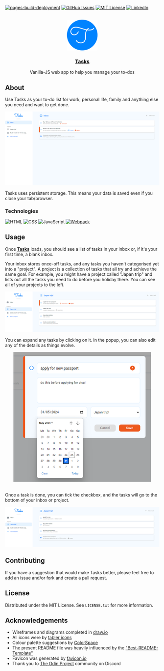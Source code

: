 [![pages-build-deployment](https://github.com/henrylin03/tasks/actions/workflows/pages/pages-build-deployment/badge.svg?branch=gh-pages)](https://github.com/henrylin03/tasks/actions/workflows/pages/pages-build-deployment)
[![GitHub Issues](https://img.shields.io/github/issues/henrylin03/tasks?style=flat)](https://github.com/henrylin03/tasks/issues)
[![MIT License][license-shield]][license-url]
[![LinkedIn][linkedin-shield]][linkedin-url]
<br>
<br>

<div align="center">
    <a href="https://henrylin.io/tasks/">
        <img src="./src/favicon.png" alt="logo" width="100" height="auto">
    </a>
    <a href="https://henrylin.io/tasks"><h3 align="center">Tasks</h3></a>
    <p align="center">Vanilla-JS web app to help you manage your to-dos</p>
</div>

## About

Use Tasks as your to-do list for work, personal life, family and anything else you need and want to get done.

[![Screenshot](./docs/screenshots/preview-screenshot.png)](https://henrylin.io/tasks)

Tasks uses persistent storage. This means your data is saved even if you close your tab/browser.

### Technologies

![HTML](https://img.shields.io/badge/HTML5-E34F26?style=for-the-badge&logo=html5&logoColor=black)
![CSS](https://img.shields.io/badge/CSS3-1572B6?style=for-the-badge&logo=html5&logoColor=black)
![JavaScript](https://img.shields.io/badge/JavaScript-F7DF1E?style=for-the-badge&logo=javascript&logoColor=black)
[![Webpack](https://img.shields.io/badge/Webpack-8DD6F9?style=for-the-badge&logo=webpack&logoColor=black)](https://webpack.js.org/)

## Usage

Once **[Tasks](https://henrylin.io/tasks)** loads, you should see a list of tasks in your inbox or, if it's your first time, a blank inbox.

Your inbox stores once-off tasks, and any tasks you haven't categorised yet into a "project". A project is a collection of tasks that all try and achieve the same goal. For example, you might have a project called "Japan trip" and lists out all the tasks you need to do before you holiday there. You can see all of your projects to the left.

![screenshot of Japan trip example](./docs/screenshots/preview-screenshot-japan.png)

You can expand any tasks by clicking on it. In the popup, you can also edit any of the details as things evolve.

<div align="center">
    <img src="./docs/screenshots/screenshot-tasks-details.png" alt="screenshot of expanded task" width=450px>
</div>
<br/>

Once a task is done, you can tick the checkbox, and the tasks will go to the bottom of your inbox or project.

![screenshot of completed task](./docs/screenshots/screenshot-completed-task.png)

## Contributing

If you have a suggestion that would make Tasks better, please feel free to add an issue and/or fork and create a pull request.

## License

Distributed under the MIT License. See `LICENSE.txt` for more information.

## Acknowledgements

- Wireframes and diagrams completed in [draw.io](https://app.diagrams.net/)
- All icons were by [tabler icons](https://tabler.io/icons)
- Colour palette suggestions by [ColorSpace](https://mycolor.space/)
- The present README file was heavily influenced by the ["Best-README-Template"](https://github.com/othneildrew/Best-README-Template)
- Favicon was generated by [favicon.io](https://favicon.io)
- Thank you to [The Odin Project](https://www.theodinproject.com/) community on Discord

[license-shield]: https://img.shields.io/github/license/henrylin03/tasks.svg?style=flat
[license-url]: https://github.com/othneildrew/Best-README-Template/blob/master/LICENSE.txt
[linkedin-shield]: https://img.shields.io/badge/-LinkedIn-black.svg?style=social&logo=linkedin&colorB=555
[linkedin-url]: https://www.linkedin.com/in/henrylin03/
